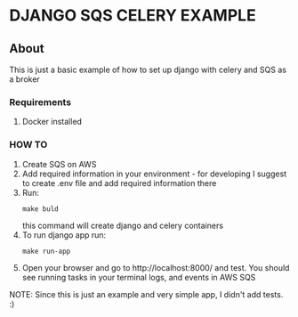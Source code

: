 # DJANGO SQS CELERY EXAMPLE

## About

This is just a basic example of how to set up django with celery and SQS as a broker

### Requirements

1. Docker installed

### HOW TO

1. Create SQS on AWS
2. Add required information in your environment - for developing I suggest to create
.env file and add required information there
3. Run:
    ```shell
    make buld
   ```
   this command will create django and celery containers
4. To run django app run:
     ```shell
   make run-app
   ```
5. Open your browser and go to http://localhost:8000/ and test. 
You should see running tasks in your terminal logs, and events in AWS SQS


NOTE: Since this is just an example and very simple app, I didn't add tests. :)